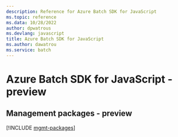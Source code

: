 ```yaml
---
description: Reference for Azure Batch SDK for JavaScript
ms.topic: reference
ms.data: 10/28/2022
author: dpwatrous
ms.devlang: javascript
title: Azure Batch SDK for JavaScript
ms.author: dawatrou
ms.service: batch
---
```

# Azure Batch SDK for JavaScript - preview

## Management packages - preview
[!INCLUDE [mgmt-packages](batch-mgmt-index.md)]